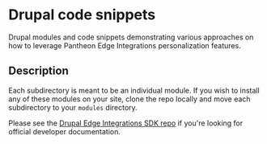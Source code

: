 #  Drupal code snippets

Drupal modules and code snippets demonstrating various approaches on how to leverage Pantheon Edge Integrations personalization features.

## Description

Each subdirectory is meant to be an individual module. If you wish to install any of these modules on your site, clone the repo locally and move each subdirectory to your `modules` directory.

Please see the [Drupal Edge Integrations SDK repo](https://github.com/pantheon-systems/edge-integrations-drupal-sdk) if you're looking for official developer documentation.

